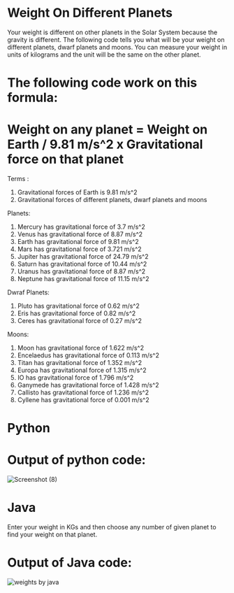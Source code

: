 # Weight On Different Planets
Your weight is different on other planets in the Solar System because the gravity is different. The following code tells you what will be  your weight on different planets, dwarf planets and moons. You can measure your weight in units of kilograms and the unit will be the same on the other planet.

# The following code work on this formula:
 
# Weight on any planet = Weight on Earth / 9.81 m/s^2 x Gravitational force on that planet
 
Terms :
1. Gravitational forces of Earth is 9.81 m/s^2
2. Gravitational forces of different planets, dwarf planets and moons

Planets:

1. Mercury has gravitational force of 3.7 m/s^2
2. Venus has gravitational force of 8.87 m/s^2
3. Earth has gravitational force of 9.81 m/s^2
4. Mars has gravitational force of 3.721 m/s^2
5. Jupiter has gravitational force of 24.79 m/s^2
6. Saturn has gravitational force of 10.44 m/s^2
7. Uranus has gravitational force of 8.87 m/s^2
8. Neptune has gravitational force of 11.15 m/s^2

Dwraf Planets:

1. Pluto has gravitational force of 0.62 m/s^2
2. Eris has gravitational force of 0.82 m/s^2
3. Ceres has gravitational force of 0.27 m/s^2

Moons:

1. Moon has gravitational force of 1.622 m/s^2
2. Encelaedus has gravitational force of 0.113 m/s^2
3. Titan has gravitational force of 1.352 m/s^2
4. Europa has gravitational force of 1.315 m/s^2
5. IO has gravitational force of 1.796 m/s^2
6. Ganymede has gravitational force of 1.428 m/s^2
7. Callisto has gravitational force of 1.236 m/s^2
8. Cyllene has gravitational force of 0.001 m/s^2

# Python

# Output of python code:
![Screenshot (8)](https://user-images.githubusercontent.com/85709371/128569479-bae67cc3-461a-4c4e-a142-7bbe8faa671d.png)

# Java

Enter your weight in KGs and then choose any number of given planet to find your weight on that planet.

# Output of Java code:
![weights by java](https://user-images.githubusercontent.com/85709371/128603398-5243b4e4-d549-40ba-9556-59d0a1f74126.png)
